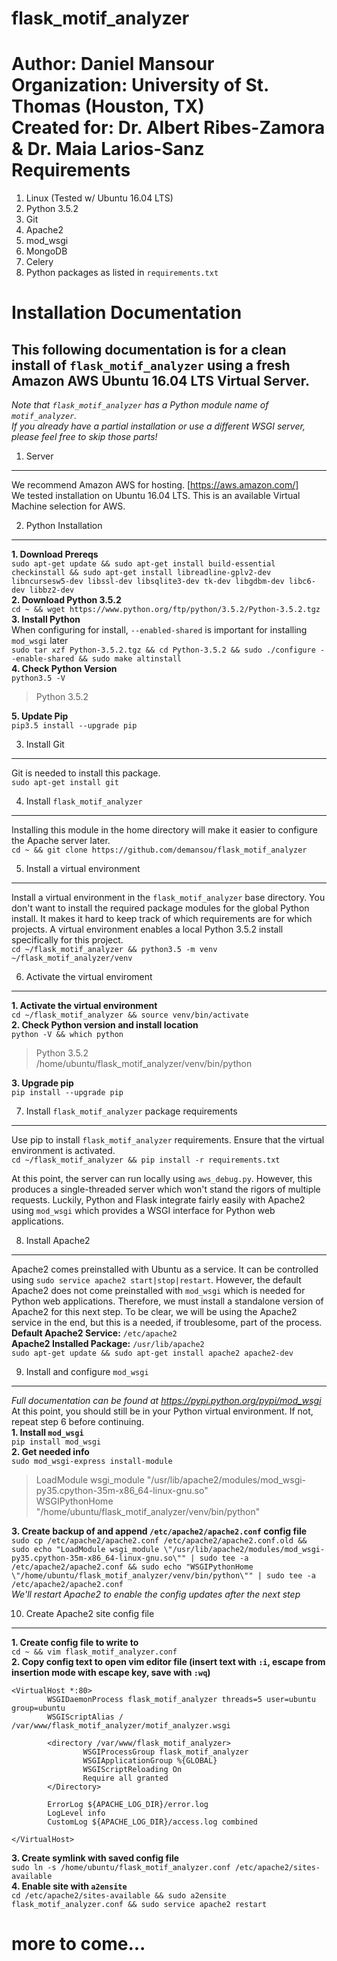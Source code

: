 flask_motif_analyzer
====================
  
  **Author:** Daniel Mansour  
  **Organization:** University of St. Thomas (Houston, TX)  
  **Created for:** Dr. Albert Ribes-Zamora & Dr. Maia Larios-Sanz  
Requirements
============

  1. Linux (Tested w/ Ubuntu 16.04 LTS)
  2. Python 3.5.2
  3. Git
  4. Apache2
  5. mod_wsgi
  6. MongoDB
  7. Celery
  8. Python packages as listed in `requirements.txt`
 
Installation Documentation
==========================
## This following documentation is for a clean install of `flask_motif_analyzer` using a fresh Amazon AWS Ubuntu 16.04 LTS Virtual Server.  
*Note that `flask_motif_analyzer` has a Python module name of `motif_analyzer`.*  
*If you already have a partial installation or use a different WSGI server, please feel free to skip those parts!*  

1. Server
---------

We recommend Amazon AWS for hosting. [https://aws.amazon.com/]  
We tested installation on Ubuntu 16.04 LTS. This is an available Virtual Machine selection for AWS.

2. Python Installation
----------------------

**1. Download Prereqs**  
`sudo apt-get update && sudo apt-get install build-essential checkinstall && sudo apt-get install libreadline-gplv2-dev libncursesw5-dev libssl-dev libsqlite3-dev tk-dev libgdbm-dev libc6-dev libbz2-dev`  
**2. Download Python 3.5.2**  
`cd ~ && wget https://www.python.org/ftp/python/3.5.2/Python-3.5.2.tgz`  
**3. Install Python**  
When configuring for install, `--enabled-shared` is important for installing `mod_wsgi` later  
`sudo tar xzf Python-3.5.2.tgz && cd Python-3.5.2 && sudo ./configure --enable-shared && sudo make altinstall`  
**4. Check Python Version**  
`python3.5 -V`  
> Python 3.5.2

**5. Update Pip**  
`pip3.5 install --upgrade pip`

3. Install Git
--------------
Git is needed to install this package.  
`sudo apt-get install git`

4. Install `flask_motif_analyzer`
---------------------------------
Installing this module in the home directory will make it easier to configure the Apache server later.  
`cd ~ && git clone https://github.com/demansou/flask_motif_analyzer`

5. Install a virtual environment
--------------------------------
Install a virtual environment in the `flask_motif_analyzer` base directory. You don't want to install the required package modules for the global Python install. It makes it hard to keep track of which requirements are for which projects. A virtual environment enables a local Python 3.5.2 install specifically for this project.  
`cd ~/flask_motif_analyzer && python3.5 -m venv ~/flask_motif_analyzer/venv`

6. Activate the virtual enviroment
----------------------------------
**1. Activate the virtual environment**  
`cd ~/flask_motif_analyzer && source venv/bin/activate`  
**2. Check Python version and install location**  
`python -V && which python`  
> Python 3.5.2  
> /home/ubuntu/flask_motif_analyzer/venv/bin/python

**3. Upgrade pip**  
`pip install --upgrade pip`  

7. Install `flask_motif_analyzer` package requirements
------------------------------------------------------
Use pip to install `flask_motif_analyzer` requirements. Ensure that the virtual environment is activated.  
`cd ~/flask_motif_analyzer && pip install -r requirements.txt`  

At this point, the server can run locally using `aws_debug.py`. However, this produces a single-threaded server which won't stand the rigors of multiple requests. Luckily, Python and Flask integrate fairly easily with Apache2 using `mod_wsgi` which provides a WSGI interface for Python web applications.

8. Install Apache2
------------------
Apache2 comes preinstalled with Ubuntu as a service. It can be controlled using `sudo service apache2 start|stop|restart`. However, the default Apache2 does not come preinstalled with `mod_wsgi` which is needed for Python web applications. Therefore, we must install a standalone version of Apache2 for this next step. To be clear, we will be using the Apache2 service in the end, but this is a needed, if troublesome, part of the process.  
**Default Apache2 Service:** `/etc/apache2`  
**Apache2 Installed Package:** `/usr/lib/apache2`  
`sudo apt-get update && sudo apt-get install apache2 apache2-dev`

9. Install and configure `mod_wsgi`
-----------------------------------
*Full documentation can be found at https://pypi.python.org/pypi/mod_wsgi*  
At this point, you should still be in your Python virtual environment. If not, repeat step 6 before continuing.  
**1. Install `mod_wsgi`**  
`pip install mod_wsgi`  
**2. Get needed info**  
`sudo mod_wsgi-express install-module`  
> LoadModule wsgi_module "/usr/lib/apache2/modules/mod_wsgi-py35.cpython-35m-x86_64-linux-gnu.so"  
> WSGIPythonHome "/home/ubuntu/flask_motif_analyzer/venv/bin/python"  

**3. Create backup of and append `/etc/apache2/apache2.conf` config file**  
`sudo cp /etc/apache2/apache2.conf /etc/apache2/apache2.conf.old && sudo echo "LoadModule wsgi_module \"/usr/lib/apache2/modules/mod_wsgi-py35.cpython-35m-x86_64-linux-gnu.so\"" | sudo tee -a /etc/apache2/apache2.conf && sudo echo "WSGIPythonHome \"/home/ubuntu/flask_motif_analyzer/venv/bin/python\"" | sudo tee -a /etc/apache2/apache2.conf`  
*We'll restart Apache2 to enable the config updates after the next step*

10. Create Apache2 site config file
-----------------------------------
**1. Create config file to write to**  
`cd ~ && vim flask_motif_analyzer.conf`  
**2. Copy config text to open vim editor file (insert text with `:i`, escape from insertion mode with escape key, save with `:wq`)**  
```
<VirtualHost *:80>
        WSGIDaemonProcess flask_motif_analyzer threads=5 user=ubuntu group=ubuntu
        WSGIScriptAlias / /var/www/flask_motif_analyzer/motif_analyzer.wsgi

        <directory /var/www/flask_motif_analyzer>
                WSGIProcessGroup flask_motif_analyzer
                WSGIApplicationGroup %{GLOBAL}
                WSGIScriptReloading On
                Require all granted
        </Directory>

        ErrorLog ${APACHE_LOG_DIR}/error.log
        LogLevel info
        CustomLog ${APACHE_LOG_DIR}/access.log combined

</VirtualHost>
```  
**3. Create symlink with saved config file**  
`sudo ln -s /home/ubuntu/flask_motif_analyzer.conf /etc/apache2/sites-available`  
**4. Enable site with `a2ensite`**  
`cd /etc/apache2/sites-available && sudo a2ensite flask_motif_analyzer.conf && sudo service apache2 restart`

# more to come...
